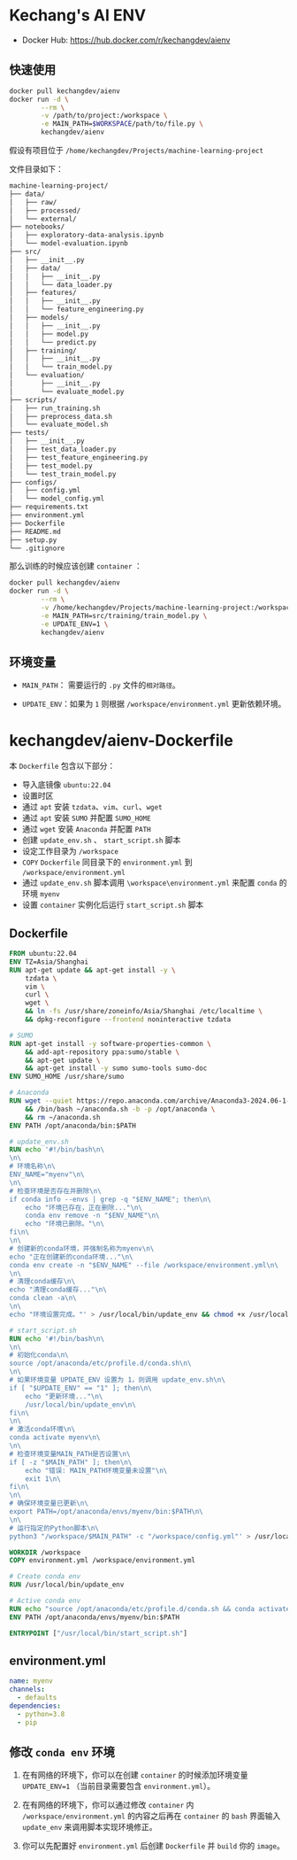 # Kechang's AI ENV

- Docker Hub: https://hub.docker.com/r/kechangdev/aienv



## 快速使用

````bash
docker pull kechangdev/aienv
docker run -d \
		--rm \
		-v /path/to/project:/workspace \
		-e MAIN_PATH=$WORKSPACE/path/to/file.py \
		kechangdev/aienv
````

假设有项目位于 `/home/kechangdev/Projects/machine-learning-project`

文件目录如下：

````bash
machine-learning-project/
├── data/
│   ├── raw/                    
│   ├── processed/              
│   └── external/               
├── notebooks/                  
│   ├── exploratory-data-analysis.ipynb
│   └── model-evaluation.ipynb
├── src/                        
│   ├── __init__.py
│   ├── data/                   
│   │   ├── __init__.py
│   │   └── data_loader.py
│   ├── features/               
│   │   ├── __init__.py
│   │   └── feature_engineering.py
│   ├── models/                 
│   │   ├── __init__.py
│   │   ├── model.py
│   │   └── predict.py
│   ├── training/               
│   │   ├── __init__.py
│   │   └── train_model.py
│   └── evaluation/             
│       ├── __init__.py
│       └── evaluate_model.py
├── scripts/                    
│   ├── run_training.sh
│   ├── preprocess_data.sh
│   └── evaluate_model.sh
├── tests/                      
│   ├── __init__.py
│   ├── test_data_loader.py
│   ├── test_feature_engineering.py
│   ├── test_model.py
│   └── test_train_model.py
├── configs/                    
│   ├── config.yml
│   └── model_config.yml
├── requirements.txt            
├── environment.yml             
├── Dockerfile                  
├── README.md                   
├── setup.py                    
└── .gitignore                  
````

那么训练的时候应该创建 `container` ：

```bash
docker pull kechangdev/aienv
docker run -d \
		--rm \
		-v /home/kechangdev/Projects/machine-learning-project:/workspace \
		-e MAIN_PATH=src/training/train_model.py \
		-e UPDATE_ENV=1 \
		kechangdev/aienv
```



## 环境变量

- `MAIN_PATH`： 需要运行的 `.py` 文件的`相对路径`。

- `UPDATE_ENV`：如果为 `1` 则根据 `/workspace/environment.yml` 更新依赖环境。



# kechangdev/aienv-Dockerfile

本 `Dockerfile` 包含以下部分：

- 导入底镜像 `ubuntu:22.04`
- 设置时区
- 通过 `apt` 安装 `tzdata`、`vim`、`curl`、`wget`
- 通过  `apt` 安装 `SUMO` 并配置 `SUMO_HOME`
- 通过 `wget` 安装 `Anaconda` 并配置 `PATH`
- 创建 `update_env.sh` 、 `start_script.sh` 脚本
- 设定工作目录为 `/workspace`
- `COPY` `Dockerfile` 同目录下的 `environment.yml` 到 `/workspace/environment.yml`
- 通过 `update_env.sh` 脚本调用 `\workspace\environment.yml` 来配置 `conda` 的环境 `myenv`
- 设置 `container` 实例化后运行 `start_script.sh` 脚本



## Dockerfile

```dockerfile
FROM ubuntu:22.04
ENV TZ=Asia/Shanghai
RUN apt-get update && apt-get install -y \
    tzdata \
    vim \
    curl \
    wget \
    && ln -fs /usr/share/zoneinfo/Asia/Shanghai /etc/localtime \
    && dpkg-reconfigure --frontend noninteractive tzdata

# SUMO
RUN apt-get install -y software-properties-common \
    && add-apt-repository ppa:sumo/stable \
    && apt-get update \
    && apt-get install -y sumo sumo-tools sumo-doc
ENV SUMO_HOME /usr/share/sumo

# Anaconda
RUN wget --quiet https://repo.anaconda.com/archive/Anaconda3-2024.06-1-Linux-x86_64.sh -O ~/anaconda.sh \
    && /bin/bash ~/anaconda.sh -b -p /opt/anaconda \
    && rm ~/anaconda.sh
ENV PATH /opt/anaconda/bin:$PATH

# update_env.sh
RUN echo '#!/bin/bash\n\
\n\
# 环境名称\n\
ENV_NAME="myenv"\n\
\n\
# 检查环境是否存在并删除\n\
if conda info --envs | grep -q "$ENV_NAME"; then\n\
    echo "环境已存在，正在删除..."\n\
    conda env remove -n "$ENV_NAME"\n\
    echo "环境已删除。"\n\
fi\n\
\n\
# 创建新的conda环境，并强制名称为myenv\n\
echo "正在创建新的conda环境..."\n\
conda env create -n "$ENV_NAME" --file /workspace/environment.yml\n\
\n\
# 清理conda缓存\n\
echo "清理conda缓存..."\n\
conda clean -a\n\
\n\
echo "环境设置完成。"' > /usr/local/bin/update_env && chmod +x /usr/local/bin/update_env

# start_script.sh
RUN echo '#!/bin/bash\n\
\n\
# 初始化conda\n\
source /opt/anaconda/etc/profile.d/conda.sh\n\
\n\
# 如果环境变量 UPDATE_ENV 设置为 1，则调用 update_env.sh\n\
if [ "$UPDATE_ENV" == "1" ]; then\n\
    echo "更新环境..."\n\
    /usr/local/bin/update_env\n\
fi\n\
\n\
# 激活conda环境\n\
conda activate myenv\n\
\n\
# 检查环境变量MAIN_PATH是否设置\n\
if [ -z "$MAIN_PATH" ]; then\n\
    echo "错误: MAIN_PATH环境变量未设置"\n\
    exit 1\n\
fi\n\
\n\
# 确保环境变量已更新\n\
export PATH=/opt/anaconda/envs/myenv/bin:$PATH\n\
\n\
# 运行指定的Python脚本\n\
python3 "/workspace/$MAIN_PATH" -c "/workspace/config.yml"' > /usr/local/bin/start_script.sh && chmod +x /usr/local/bin/start_script.sh

WORKDIR /workspace
COPY environment.yml /workspace/environment.yml

# Create conda env
RUN /usr/local/bin/update_env

# Active conda env
RUN echo "source /opt/anaconda/etc/profile.d/conda.sh && conda activate myenv" > /root/.bashrc
ENV PATH /opt/anaconda/envs/myenv/bin:$PATH

ENTRYPOINT ["/usr/local/bin/start_script.sh"]
```

## environment.yml

```yaml
name: myenv
channels:
  - defaults
dependencies:
  - python=3.8
  - pip
```



## 修改 `conda env` 环境

1. 在有网络的环境下，你可以在创建 `container` 的时候添加环境变量 `UPDATE_ENV=1` （当前目录需要包含 `environment.yml`）。

2. 在有网络的环境下，你可以通过修改 `container` 内 `/workspace/environment.yml` 的内容之后再在 `container` 的 `bash` 界面输入 `update_env` 来调用脚本实现环境修正。

3. 你可以先配置好 `environment.yml` 后创建 `Dockerfile` 并 `build` 你的 `image`。
